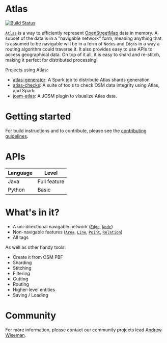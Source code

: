 # Atlas

[![Build Status](https://travis-ci.org/osmlab/atlas.svg?branch=master)](https://travis-ci.org/osmlab/atlas)

[`Atlas`](src/main/java/org/openstreetmap/atlas/geography/atlas/Atlas.java) is a way to efficiently represent [OpenStreetMap](http://www.openstreetmap.org/) data in memory. A subset of the data is in a "navigable network" form, meaning anything that is assumed to be navigable will be in a form of `Node`s and `Edge`s in a way a routing algorithm could traverse it. It also provides easy to use APIs to access geographical data. On top of it all, it is easy to shard and re-stitch, making it perfect for distributed processing!

Projects using Atlas:
* [atlas-generator](https://github.com/osmlab/atlas-generator): A Spark job to distribute Atlas shards generation
* [atlas-checks](https://github.com/osmlab/atlas-checks): A suite of tools to check OSM data integrity using Atlas, and Spark.
* [josm-atlas](https://github.com/osmlab/josm-atlas): A JOSM plugin to visualize Atlas data.

# Getting started

For build instructions and to contribute, please see the [contributing guidelines](CONTRIBUTING.md).

# APIs

Language | Level
---------|------
Java     | Full feature
Python   | Basic

# What's in it?

* A uni-directional navigable network ([`Edge`](src/main/java/org/openstreetmap/atlas/geography/atlas/items/Edge.java), [`Node`](src/main/java/org/openstreetmap/atlas/geography/atlas/items/Node.java))
* Non-navigable features ([`Area`](src/main/java/org/openstreetmap/atlas/geography/atlas/items/Area.java), [`Line`](src/main/java/org/openstreetmap/atlas/geography/atlas/items/Line.java), [`Point`](src/main/java/org/openstreetmap/atlas/geography/atlas/items/Point.java), [`Relation`](src/main/java/org/openstreetmap/atlas/geography/atlas/items/Relation.java))
* All tags

As well as other handy tools:

* Create it from OSM PBF
* Sharding
* Stitching
* Filtering
* Cutting
* Routing
* Higher-level entities
* Saving / Loading

# Community

For more information, please contact our community projects lead [Andrew Wiseman](https://github.com/awisemanapple).
